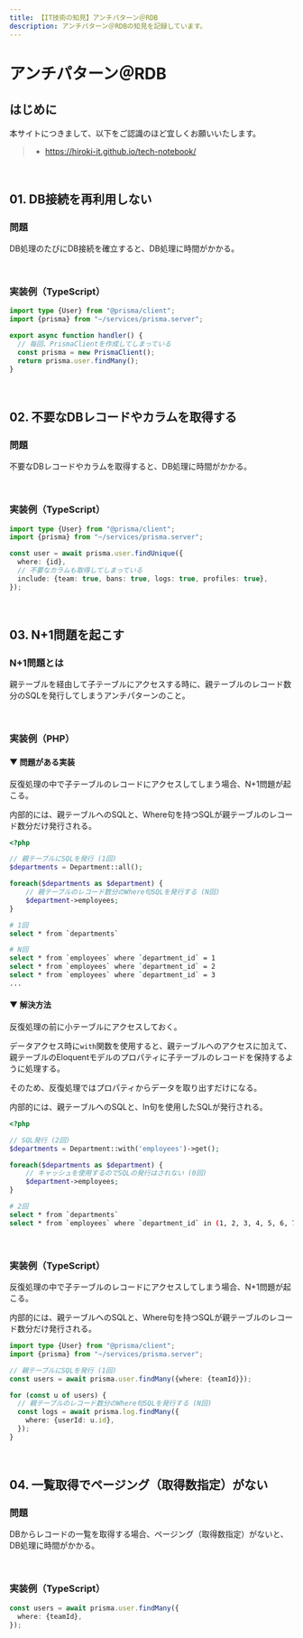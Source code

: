 ```yaml
---
title: 【IT技術の知見】アンチパターン＠RDB
description: アンチパターン＠RDBの知見を記録しています。
---
```


# アンチパターン＠RDB

## はじめに

本サイトにつきまして、以下をご認識のほど宜しくお願いいたします。

> - https://hiroki-it.github.io/tech-notebook/

<br>

## 01. DB接続を再利用しない

### 問題

DB処理のたびにDB接続を確立すると、DB処理に時間がかかる。

<br>

### 実装例（TypeScript）

```typescript
import type {User} from "@prisma/client";
import {prisma} from "~/services/prisma.server";

export async function handler() {
  // 毎回、PrismaClientを作成してしまっている
  const prisma = new PrismaClient();
  return prisma.user.findMany();
}
```

<br>

## 02. 不要なDBレコードやカラムを取得する

### 問題

不要なDBレコードやカラムを取得すると、DB処理に時間がかかる。

<br>

### 実装例（TypeScript）

```typescript
import type {User} from "@prisma/client";
import {prisma} from "~/services/prisma.server";

const user = await prisma.user.findUnique({
  where: {id},
  // 不要なカラムも取得してしまっている
  include: {team: true, bans: true, logs: true, profiles: true},
});
```

<br>

## 03. N+1問題を起こす

### N+1問題とは

親テーブルを経由して子テーブルにアクセスする時に、親テーブルのレコード数分のSQLを発行してしまうアンチパターンのこと。

<br>

### 実装例（PHP）

#### ▼ 問題がある実装

反復処理の中で子テーブルのレコードにアクセスしてしまう場合、N+1問題が起こる。

内部的には、親テーブルへのSQLと、Where句を持つSQLが親テーブルのレコード数分だけ発行される。

```php
<?php

// 親テーブルにSQLを発行 (1回)
$departments = Department::all();

foreach($departments as $department) {
    // 親テーブルのレコード数分のWhere句SQLを発行する (N回)
    $department->employees;
}
```

```bash
# 1回
select * from `departments`

# N回
select * from `employees` where `department_id` = 1
select * from `employees` where `department_id` = 2
select * from `employees` where `department_id` = 3
...
```

#### ▼ 解決方法

反復処理の前に小テーブルにアクセスしておく。

データアクセス時に`with`関数を使用すると、親テーブルへのアクセスに加えて、親テーブルのEloquentモデルのプロパティに子テーブルのレコードを保持するように処理する。

そのため、反復処理ではプロパティからデータを取り出すだけになる。

内部的には、親テーブルへのSQLと、In句を使用したSQLが発行される。

```php
<?php

// SQL発行 (2回)
$departments = Department::with('employees')->get();

foreach($departments as $department) {
    // キャッシュを使用するのでSQLの発行はされない (0回)
    $department->employees;
}
```

```bash
# 2回
select * from `departments`
select * from `employees` where `department_id` in (1, 2, 3, 4, 5, 6, 7, 8, 9, 10, 11 ... 100)
```

<br>

### 実装例（TypeScript）

反復処理の中で子テーブルのレコードにアクセスしてしまう場合、N+1問題が起こる。

内部的には、親テーブルへのSQLと、Where句を持つSQLが親テーブルのレコード数分だけ発行される。

```typescript
import type {User} from "@prisma/client";
import {prisma} from "~/services/prisma.server";

// 親テーブルにSQLを発行 (1回)
const users = await prisma.user.findMany({where: {teamId}});

for (const u of users) {
  // 親テーブルのレコード数分のWhere句SQLを発行する (N回)
  const logs = await prisma.log.findMany({
    where: {userId: u.id},
  });
}
```

<br>

## 04. 一覧取得でページング（取得数指定）がない

### 問題

DBからレコードの一覧を取得する場合、ページング（取得数指定）がないと、DB処理に時間がかかる。

<br>

### 実装例（TypeScript）

```typescript
const users = await prisma.user.findMany({
  where: {teamId},
});
```

<br>
